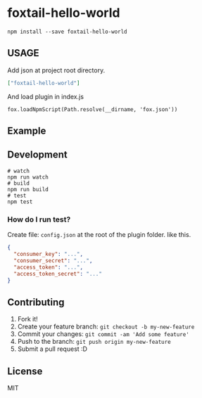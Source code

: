 # foxtail-hello-world

```
npm install --save foxtail-hello-world
```

## USAGE
Add json at project root directory.

```json
["foxtail-hello-world"]
```

And load plugin in index.js

```
fox.loadNpmScript(Path.resolve(__dirname, 'fox.json'))
```

## Example


## Development

```
# watch
npm run watch
# build
npm run build
# test
npm test
```
### How do I run test?
Create file: `config.json` at the root of the plugin folder.
like this.

```config.json
{
  "consumer_key": "...",
  "consumer_secret": "...",
  "access_token": "...",
  "access_token_secret": "..."
}
```

## Contributing
1. Fork it!
2. Create your feature branch: `git checkout -b my-new-feature`
3. Commit your changes: `git commit -am 'Add some feature'`
4. Push to the branch: `git push origin my-new-feature`
5. Submit a pull request :D

## License
MIT
